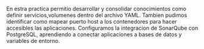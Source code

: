 En estra practica permitio desarrollar y consolidar conocimientos como definir servicios,volumenes dentro del archivo YAML. Tambien pudimos identificar como mapear puerto host a los contenedores para hacer accesibles las aplicaciones.
Configuramos la integracion de SonarQube con PostgreSQL, aprendiendo a conectar aplicaciones a bases de datos y variables de entorno.
